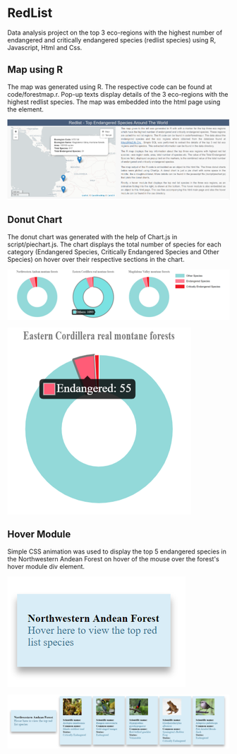 # RedList
Data analysis project on the top 3 eco-regions with the highest number of endangered and critically endangered species (redlist species) using R, Javascript, Html and Css.

## Map using R
The map was generated using R. The respective code can be found at code/forestmap.r. Pop-up texts display details of the 3 eco-regions with the highest redlist species. The map was embedded into the html page using the <object> element.
  
![alt text](https://github.com/PriyankaRadja/RedList/blob/master/img/section1.png "World map using R")
  
## Donut Chart
The donut chart was generated with the help of Chart.js in script/piechart.js. The chart displays the total number of species for each category (Endangered Species, Critically Endangered Species and Other Species) on hover over their respective sections in the chart.

![alt text](https://github.com/PriyankaRadja/RedList/blob/master/img/section2.png "Donut chart using Chart.js")

![alt text](https://github.com/PriyankaRadja/RedList/blob/master/img/section2-1.png "Donut chart using Chart.js showing pop-ups on mouse over")

## Hover Module
Simple CSS animation was used to display the top 5 endangered species in the Northwestern Andean Forest on hover of the mouse over the forest's hover module div element. 

![alt text](https://github.com/PriyankaRadja/RedList/blob/master/img/section3.png "Hover module before mouse over")

![alt text](https://github.com/PriyankaRadja/RedList/blob/master/img/section3-1.png "Hover module on mpuse over showing simple css animations")

